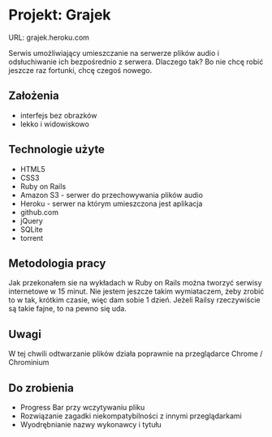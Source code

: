 # Projekt: Grajek
URL: grajek.heroku.com

Serwis umożliwiający umieszczanie na serwerze plików audio i odsłuchiwanie ich bezpośrednio z serwera.
	Dlaczego tak? Bo nie chcę robić jeszcze raz fortunki, chcę czegoś nowego.  

## Założenia

- interfejs bez obrazków
- lekko i widowiskowo



## Technologie użyte

- HTML5
- CSS3
- Ruby on Rails
- Amazon S3 - serwer do przechowywania plików audio
- Heroku - serwer na którym umieszczona jest aplikacja
- github.com 
- jQuery
- SQLite
- torrent

## Metodologia pracy
Jak przekonałem sie na wykładach w Ruby on Rails można tworzyć serwisy internetowe w 15 minut. Nie jestem jeszcze takim wymiataczem, żeby zrobić to w tak, krótkim czasie, więc dam sobie 1 dzień. Jeżeli Railsy rzeczywiście są takie fajne, to na pewno się uda. 


## Uwagi

W tej chwili odtwarzanie plików działa poprawnie na przeglądarce Chrome / Chrominium
	
## Do zrobienia

- Progress Bar przy wczytywaniu pliku
- Rozwiązanie zagadki niekompatybilności z innymi przeglądarkami
- Wyodrębnianie nazwy wykonawcy i tytułu

